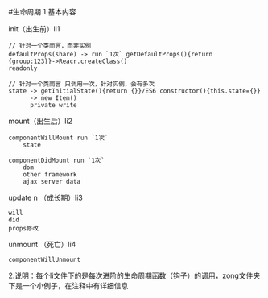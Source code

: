 #生命周期
1.基本内容

init（出生前）li1

    // 针对一个类而言，而非实例
    defaultProps(share) -> run `1次` getDefaultProps(){return {group:123}}->Reacr.createClass()
    readonly
    
    // 针对一个类而言 只调用一次，针对实例，会有多次
    state -> getInitialState(){return {}}/ES6 constructor(){this.state={}}
          -> new Item()
          private write
          
          
mount（出生后）li2

    componentWillMount run `1次`
        state
        
    componentDidMount run `1次`
        dom
        other framework
        ajax server data    

update n （成长期）li3

    will
    did
    props修改

unmount （死亡）li4

    componentWillUnmount
    
    
2.说明：每个li文件下的是每次进阶的生命周期函数（钩子）的调用，zong文件夹下是一个小例子，在注释中有详细信息


















